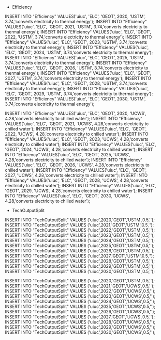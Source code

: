 




- Efficiency

INSERT INTO "Efficiency" VALUES('uiuc', 'ELC', 'GEOT', 2020, 'USTM', 3.74,'converts electricity to thermal energy');
INSERT INTO "Efficiency" VALUES('uiuc', 'ELC', 'GEOT', 2021, 'USTM', 3.74,'converts electricity to thermal energy');
INSERT INTO "Efficiency" VALUES('uiuc', 'ELC', 'GEOT', 2022, 'USTM', 3.74,'converts electricity to thermal energy');
INSERT INTO "Efficiency" VALUES('uiuc', 'ELC', 'GEOT', 2023, 'USTM', 3.74,'converts electricity to thermal energy');
INSERT INTO "Efficiency" VALUES('uiuc', 'ELC', 'GEOT', 2024, 'USTM', 3.74,'converts electricity to thermal energy');
INSERT INTO "Efficiency" VALUES('uiuc', 'ELC', 'GEOT', 2025, 'USTM', 3.74,'converts electricity to thermal energy');
INSERT INTO "Efficiency" VALUES('uiuc', 'ELC', 'GEOT', 2026, 'USTM', 3.74,'converts electricity to thermal energy');
INSERT INTO "Efficiency" VALUES('uiuc', 'ELC', 'GEOT', 2027, 'USTM', 3.74,'converts electricity to thermal energy');
INSERT INTO "Efficiency" VALUES('uiuc', 'ELC', 'GEOT', 2028, 'USTM', 3.74,'converts electricity to thermal energy');
INSERT INTO "Efficiency" VALUES('uiuc', 'ELC', 'GEOT', 2029, 'USTM', 3.74,'converts electricity to thermal energy');
INSERT INTO "Efficiency" VALUES('uiuc', 'ELC', 'GEOT', 2030, 'USTM', 3.74,'converts electricity to thermal energy');

INSERT INTO "Efficiency" VALUES('uiuc', 'ELC', 'GEOT', 2020, 'UCWS', 4.28,'converts electricity to chilled water');
INSERT INTO "Efficiency" VALUES('uiuc', 'ELC', 'GEOT', 2021, 'UCWS', 4.28,'converts electricity to chilled water');
INSERT INTO "Efficiency" VALUES('uiuc', 'ELC', 'GEOT', 2022, 'UCWS', 4.28,'converts electricity to chilled water');
INSERT INTO "Efficiency" VALUES('uiuc', 'ELC', 'GEOT', 2023, 'UCWS', 4.28,'converts electricity to chilled water');
INSERT INTO "Efficiency" VALUES('uiuc', 'ELC', 'GEOT', 2024, 'UCWS', 4.28,'converts electricity to chilled water');
INSERT INTO "Efficiency" VALUES('uiuc', 'ELC', 'GEOT', 2025, 'UCWS', 4.28,'converts electricity to chilled water');
INSERT INTO "Efficiency" VALUES('uiuc', 'ELC', 'GEOT', 2026, 'UCWS', 4.28,'converts electricity to chilled water');
INSERT INTO "Efficiency" VALUES('uiuc', 'ELC', 'GEOT', 2027, 'UCWS', 4.28,'converts electricity to chilled water');
INSERT INTO "Efficiency" VALUES('uiuc', 'ELC', 'GEOT', 2028, 'UCWS', 4.28,'converts electricity to chilled water');
INSERT INTO "Efficiency" VALUES('uiuc', 'ELC', 'GEOT', 2029, 'UCWS', 4.28,'converts electricity to chilled water');
INSERT INTO "Efficiency" VALUES('uiuc', 'ELC', 'GEOT', 2030, 'UCWS', 4.28,'converts electricity to chilled water');


- TechOutputSplit

INSERT INTO "TechOutputSplit" VALUES ('uiuc',2020,'GEOT','USTM',0.5,'');
INSERT INTO "TechOutputSplit" VALUES ('uiuc',2021,'GEOT','USTM',0.5,'');
INSERT INTO "TechOutputSplit" VALUES ('uiuc',2022,'GEOT','USTM',0.5,'');
INSERT INTO "TechOutputSplit" VALUES ('uiuc',2023,'GEOT','USTM',0.5,'');
INSERT INTO "TechOutputSplit" VALUES ('uiuc',2024,'GEOT','USTM',0.5,'');
INSERT INTO "TechOutputSplit" VALUES ('uiuc',2025,'GEOT','USTM',0.5,'');
INSERT INTO "TechOutputSplit" VALUES ('uiuc',2026,'GEOT','USTM',0.5,'');
INSERT INTO "TechOutputSplit" VALUES ('uiuc',2027,'GEOT','USTM',0.5,'');
INSERT INTO "TechOutputSplit" VALUES ('uiuc',2028,'GEOT','USTM',0.5,'');
INSERT INTO "TechOutputSplit" VALUES ('uiuc',2029,'GEOT','USTM',0.5,'');
INSERT INTO "TechOutputSplit" VALUES ('uiuc',2030,'GEOT','USTM',0.5,'');

INSERT INTO "TechOutputSplit" VALUES ('uiuc',2020,'GEOT','USTM',0.5,'');
INSERT INTO "TechOutputSplit" VALUES ('uiuc',2021,'GEOT','UCWS',0.5,'');
INSERT INTO "TechOutputSplit" VALUES ('uiuc',2022,'GEOT','UCWS',0.5,'');
INSERT INTO "TechOutputSplit" VALUES ('uiuc',2023,'GEOT','UCWS',0.5,'');
INSERT INTO "TechOutputSplit" VALUES ('uiuc',2024,'GEOT','UCWS',0.5,'');
INSERT INTO "TechOutputSplit" VALUES ('uiuc',2025,'GEOT','UCWS',0.5,'');
INSERT INTO "TechOutputSplit" VALUES ('uiuc',2026,'GEOT','UCWS',0.5,'');
INSERT INTO "TechOutputSplit" VALUES ('uiuc',2027,'GEOT','UCWS',0.5,'');
INSERT INTO "TechOutputSplit" VALUES ('uiuc',2028,'GEOT','UCWS',0.5,'');
INSERT INTO "TechOutputSplit" VALUES ('uiuc',2029,'GEOT','UCWS',0.5,'');
INSERT INTO "TechOutputSplit" VALUES ('uiuc',2030,'GEOT','UCWS',0.5,'');
